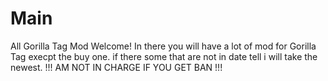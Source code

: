 # Main
All Gorilla Tag Mod
Welcome!
In there you will have a lot of mod for Gorilla Tag execpt the buy one.
if there some that are not in date tell i will take the newest.
!!! AM NOT IN CHARGE IF YOU GET BAN !!!
